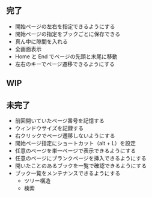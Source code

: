 ## 完了
- 開始ページの左右を指定できるようにする
- 開始ページの指定をブックごとに保存できる
- 真ん中に隙間を入れる
- 全画面表示
- Home と End でページの先頭と末尾に移動
- 左右のキーでページ遷移できるようにする

## WIP

## 未完了
- 前回開いていたページ番号を記憶する
- ウィンドウサイズを記録する
- 右クリックでページ遷移しないようにする
- 開始ページ指定にショートカット（alt + L）を設定
- 任意のページを単一ページで表示できるようにする
- 任意のページにブランクページを挿入できるようにする
- 開いたことのあるブックを一覧で確認できるようにする
- ブック一覧をメンテナンスできるようにする
    - ツリー構造
    - 検索
